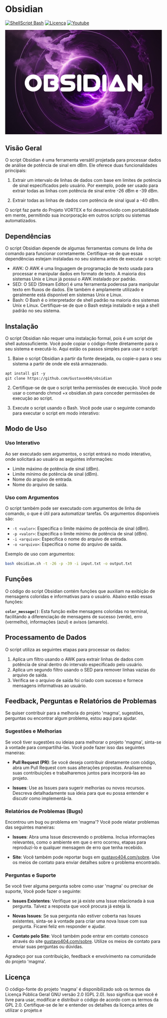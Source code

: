 # Obsidian

[![ShellScript Bash](https://img.shields.io/badge/ShellScript-Bash-blue)](https://www.gnu.org/software/bash/) [![Licença](https://img.shields.io/badge/Licen%C3%A7a-GPL%202.0-yellow)](https://github.com/gustavo404/obsidian/blob/main/LICENSE) [![Youtube](https://img.shields.io/badge/Youtube-Gustavo404-red.svg)](https://youtube.com/gustavo404)

<img src="obsidian.jpg" alt="Obsidian Logo" width="520">
 

## Visão Geral

O script Obsidian é uma ferramenta versátil projetada para processar dados de análise de potência de sinal em dBm. Ele oferece duas funcionalidades principais:

1. Extrair um intervalo de linhas de dados com base em limites de potência de sinal especificados pelo usuário. Por exemplo, pode ser usado para extrair todas as linhas com potência de sinal entre -26 dBm e -39 dBm.

2. Extrair todas as linhas de dados com potência de sinal igual a -40 dBm.

O script faz parte do Projeto VORTEX e foi desenvolvido com portabilidade em mente, permitindo sua incorporação em outros scripts ou sistemas automatizados.




## Dependências
O script Obsidian depende de algumas ferramentas comuns de linha de comando para funcionar corretamente. Certifique-se de que essas dependências estejam instaladas no seu sistema antes de executar o script:

- AWK: O AWK é uma linguagem de programação de texto usada para processar e manipular dados em formato de texto. A maioria dos sistemas Unix e Linux já possui o AWK instalado por padrão.
- SED: O SED (Stream Editor) é uma ferramenta poderosa para manipular texto em fluxos de dados. Ele também é amplamente utilizado e geralmente está disponível em sistemas Unix e Linux.
- Bash: O Bash é o interpretador de shell padrão na maioria dos sistemas Unix e Linux. Certifique-se de que o Bash esteja instalado e seja a shell padrão no seu sistema.

## Instalação
O script Obsidian não requer uma instalação formal, pois é um script de shell autossuficiente. Você pode copiar o código-fonte diretamente para o seu sistema e executá-lo. Aqui estão os passos simples para usar o script:

1. Baixe o script Obsidian a partir da fonte desejada, ou copie-o para o seu sistema a partir de onde ele está armazenado.
```exemplo usando o github
apt install git -y
git clone https://github.com/Gustavo404/obsidian
```

2. Certifique-se de que o script tenha permissões de execução. Você pode usar o comando chmod +x obsidian.sh para conceder permissões de execução ao script.

3. Execute o script usando o Bash. Você pode usar o seguinte comando para executar o script em modo interativo:




## Modo de Uso

### Uso Interativo

Ao ser executado sem argumentos, o script entrará no modo interativo, onde solicitará ao usuário as seguintes informações:

- Limite máximo de potência de sinal (dBm).
- Limite mínimo de potência de sinal (dBm).
- Nome do arquivo de entrada.
- Nome do arquivo de saída.

### Uso com Argumentos

O script também pode ser executado com argumentos de linha de comando, o que é útil para automatizar tarefas. Os argumentos disponíveis são:

- `-t <valor>`: Especifica o limite máximo de potência de sinal (dBm).
- `-p <valor>`: Especifica o limite mínimo de potência de sinal (dBm).
- `-i <arquivo>`: Especifica o nome do arquivo de entrada.
- `-o <arquivo>`: Especifica o nome do arquivo de saída.

Exemplo de uso com argumentos:

```bash
bash obsidian.sh -t -26 -p -39 -i input.txt -o output.txt
```

## Funções
O código do script Obsidian contém funções que auxiliam na exibição de mensagens coloridas e informativas para o usuário. Abaixo estão essas funções:

**`color_message()`**: Esta função exibe mensagens coloridas no terminal, facilitando a diferenciação de mensagens de sucesso (verde), erro (vermelho), informações (azul) e avisos (amarelo).

## Processamento de Dados
O script utiliza as seguintes etapas para processar os dados:

1. Aplica um filtro usando o AWK para extrair linhas de dados com potência de sinal dentro do intervalo especificado pelo usuário.
2. Aplica um segundo filtro usando o SED para remover linhas vazias do arquivo de saída.
3. Verifica se o arquivo de saída foi criado com sucesso e fornece mensagens informativas ao usuário.

## Feedback, Perguntas e Relatórios de Problemas

Se quiser contribuir para a melhoria do projeto 'magma', sugestões, perguntas ou encontrar algum problema, estou aqui para ajudar.

### Sugestões e Melhorias

Se você tiver sugestões ou ideias para melhorar o projeto 'magma', sinta-se à vontade para compartilhá-las. Você pode fazer isso das seguintes maneiras:

- **Pull Request (PR)**: Se você deseja contribuir diretamente com código, abra um Pull Request com suas alterações propostas. Analisaremos suas contribuições e trabalharemos juntos para incorporá-las ao projeto.

- **Issues**: Use as Issues para sugerir melhorias ou novos recursos. Descreva detalhadamente sua ideia para que eu possa entender e discutir como implementá-la.

### Relatórios de Problemas (Bugs)

Encontrou um bug ou problema em 'magma'? Você pode relatar problemas das seguintes maneiras:

- **Issues**: Abra uma Issue descrevendo o problema. Inclua informações relevantes, como o ambiente em que o erro ocorreu, etapas para reproduzi-lo e qualquer mensagem de erro que tenha recebido.

- **Site**: Você também pode reportar bugs em [gustavo404.com/sobre](https://www.gustavo404.com/sobre). Use os meios de contato para enviar detalhes sobre o problema encontrado.

### Perguntas e Suporte

Se você tiver alguma pergunta sobre como usar 'magma' ou precisar de suporte, Você pode fazer o seguinte:

- **Issues Existentes**: Verifique se já existe uma Issue relacionada à sua pergunta. Talvez a resposta que você procura já esteja lá.

- **Novas Issues**: Se sua pergunta não estiver coberta nas Issues existentes, sinta-se à vontade para criar uma nova Issue com sua pergunta. Ficarei feliz em responder e ajudar.

- **Contato pelo Site**: Você também pode entrar em contato conosco através do site [gustavo404.com/sobre](https://www.gustavo404.com/sobre). Utilize os meios de contato para enviar suas perguntas ou dúvidas.

Agradeço por sua contribuição, feedback e envolvimento na comunidade do projeto 'magma'.


## Licença

O código-fonte do projeto 'magma' é disponibilizado sob os termos da Licença Pública Geral GNU versão 2.0 (GPL 2.0). Isso significa que você é livre para usar, modificar e distribuir o código de acordo com os termos da GPL 2.0. Certifique-se de ler e entender os detalhes da licença antes de utilizar o projeto.e
